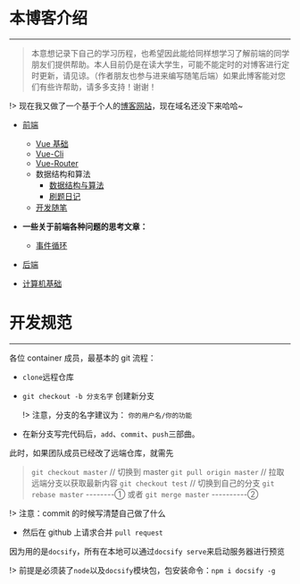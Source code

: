 # 本博客介绍

---

> 本意想记录下自己的学习历程，也希望因此能给同样想学习了解前端的同学朋友们提供帮助。本人目前仍是在读大学生，可能不能定时的对博客进行定时更新，请见谅。（作者朋友也参与进来编写随笔后端）如果此博客能对您们有些许帮助，请多多支持！谢谢！

!> 现在我又做了一个基于个人的[博客网站](http://47.106.198.203/)，现在域名还没下来哈哈~

- [前端](FrontSide/VUE.md)

  - [Vue 基础](FrontSide/VUE.md)
  - [Vue-Cli](FrontSide/VueCli.md)
  - [Vue-Router](FrontSide/VueRouter.md)
  - 数据结构和算法
    - [数据结构与算法](FrontSide/dataStructures.md)
    - [刷题日记](FrontSide/algorithm.md)
  - [开发随笔](FrontSide/Proj-essay.md)

- **一些关于前端各种问题的思考文章：**
  - [事件循环](FrontSide/eventloop.md)
- [后端](ServerSide/Servlet.md)
- [计算机基础](docs/FundamentalsOfComputer/Network.md)

# 开发规范

---

各位 container 成员，最基本的 git 流程：

- `clone`远程仓库
- `git checkout -b 分支名字` 创建新分支

  !> 注意，分支的名字建议为： `你的用户名/你的功能`

- 在新分支写完代码后，`add`、`commit`、`push`三部曲。

此时，如果团队成员已经改了远端仓库，就需先

> `git checkout master` // 切换到 master
> `git pull origin master` // 拉取远端分支以获取最新内容
> `git checkout test` // 切换到自己的分支
> `git rebase master` --------①
> 或者 `git merge master` ----------②

!> 注意：commit 的时候写清楚自己做了什么

- 然后在 github 上请求合并 `pull request`

因为用的是`docsify`，所有在本地可以通过`docsify serve`来启动服务器进行预览

!> 前提是必须装了`node`以及`docsify`模块包，包安装命令：`npm i docsify -g`
